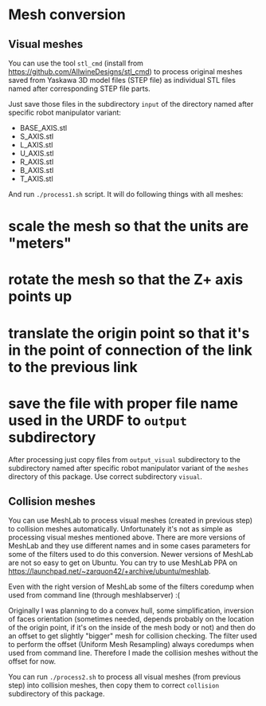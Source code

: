 # Mesh conversion

## Visual meshes

You can use the tool `stl_cmd` (install from https://github.com/AllwineDesigns/stl_cmd) to process
original meshes saved from Yaskawa 3D model files (STEP file) as individual STL files named after
corresponding STEP file parts.

Just save those files in the subdirectory `input` of the directory named after specific robot manipulator
variant:

* BASE_AXIS.stl
* S_AXIS.stl
* L_AXIS.stl
* U_AXIS.stl
* R_AXIS.stl
* B_AXIS.stl
* T_AXIS.stl

And run `./process1.sh` script. It will do following things with all meshes:

# scale the mesh so that the units are "meters"
# rotate the mesh so that the Z+ axis points up
# translate the origin point so that it's in the point of connection of the link to the previous link
# save the file with proper file name used in the URDF to `output` subdirectory

After processing just copy files from `output_visual` subdirectory to the subdirectory named after specific
robot manipulator variant of the `meshes` directory of this package. Use correct subdirectory `visual`.

## Collision meshes

You can use MeshLab to process visual meshes (created in previous step) to collision meshes automatically.
Unfortunately it's not as simple as processing visual meshes mentioned above. There are more versions of
MeshLab and they use different names and in some cases parameters for some of the filters used to do this
conversion. Newer versions of MeshLab are not so easy to get on Ubuntu. You can try to use MeshLab PPA on
https://launchpad.net/~zarquon42/+archive/ubuntu/meshlab.

Even with the right version of MeshLab some of the filters coredump when used from command line (through
meshlabserver) :(

Originally I was planning to do a convex hull, some simplification, inversion of faces orientation (sometimes
needed, depends probably on the location of the origin point, if it's on the inside of the mesh body or not)
and then do an offset to get slightly "bigger" mesh for collision checking. The filter used to perform the
offset (Uniform Mesh Resampling) always coredumps when used from command line. Therefore I made the collision
meshes without the offset for now.

You can run `./process2.sh` to process all visual meshes (from previous step) into collision meshes, then copy
them to correct `collision` subdirectory of this package.
